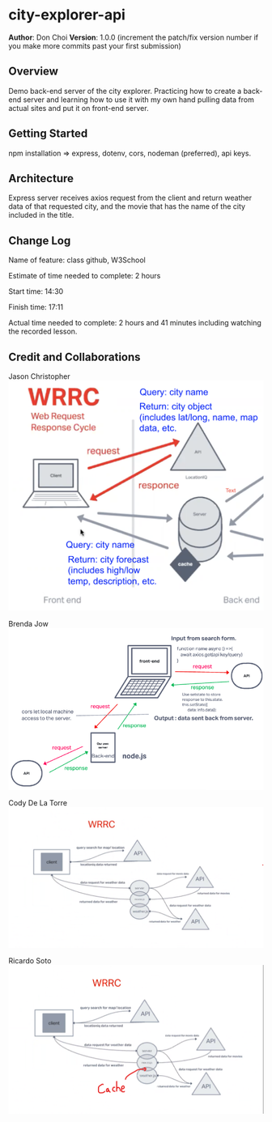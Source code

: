 # city-explorer-api

**Author**: Don Choi
**Version**: 1.0.0 (increment the patch/fix version number if you make more commits past your first submission)

## Overview

Demo back-end server of the city explorer. Practicing how to create a back-end server and learning how to use it with my own hand pulling data from actual sites and put it on front-end server.

## Getting Started

npm installation => express, dotenv, cors, nodeman (preferred), api keys.

## Architecture

Express server receives axios request from the client and return weather data of that requested city, and the movie that has the name of the city included in the title.

## Change Log

Name of feature: class github, W3School

Estimate of time needed to complete: 2 hours

Start time: 14:30

Finish time: 17:11

Actual time needed to complete: 2 hours and 41 minutes including watching the recorded lesson.

## Credit and Collaborations

Jason Christopher  
![WRRC-Lab7](/image/WRRC-Lab7.png "WRRC-Lab7")  

Brenda Jow  
![WRRC-Lab8](/image/WRRC-Lab8.png "WRRC-Lab8")  

Cody De La Torre  
![WRRC-Lab9](/image/WRRC-Lab9.png "WRRC-Lab9")  

Ricardo Soto
![WRRC-Lab10](/image/WRRC-Lab10.png "WRRC-Lab10")  
